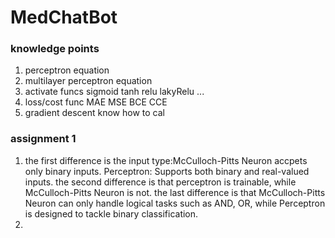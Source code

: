 # MedChatBot
### knowledge points
1. perceptron equation
2. multilayer perceptron equation
3. activate funcs
sigmoid tanh relu lakyRelu ...
4. loss/cost func
MAE MSE BCE CCE
5. gradient descent
know how to cal



### assignment 1
1. the first difference is the input type:McCulloch-Pitts Neuron accpets only binary inputs. Perceptron: Supports both binary and real-valued inputs. the second difference is that perceptron is trainable, while McCulloch-Pitts Neuron is not. the last difference is that McCulloch-Pitts Neuron can only handle logical tasks such as AND, OR, while Perceptron is designed to tackle binary classification.
2. 
